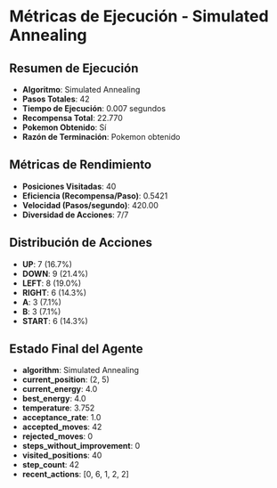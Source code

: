 # Métricas de Ejecución - Simulated Annealing

## Resumen de Ejecución
- **Algoritmo**: Simulated Annealing
- **Pasos Totales**: 42
- **Tiempo de Ejecución**: 0.007 segundos
- **Recompensa Total**: 22.770
- **Pokemon Obtenido**: Sí
- **Razón de Terminación**: Pokemon obtenido

## Métricas de Rendimiento
- **Posiciones Visitadas**: 40
- **Eficiencia (Recompensa/Paso)**: 0.5421
- **Velocidad (Pasos/segundo)**: 420.00
- **Diversidad de Acciones**: 7/7

## Distribución de Acciones
- **UP**: 7 (16.7%)
- **DOWN**: 9 (21.4%)
- **LEFT**: 8 (19.0%)
- **RIGHT**: 6 (14.3%)
- **A**: 3 (7.1%)
- **B**: 3 (7.1%)
- **START**: 6 (14.3%)

## Estado Final del Agente
- **algorithm**: Simulated Annealing
- **current_position**: (2, 5)
- **current_energy**: 4.0
- **best_energy**: 4.0
- **temperature**: 3.752
- **acceptance_rate**: 1.0
- **accepted_moves**: 42
- **rejected_moves**: 0
- **steps_without_improvement**: 0
- **visited_positions**: 40
- **step_count**: 42
- **recent_actions**: [0, 6, 1, 2, 2]
